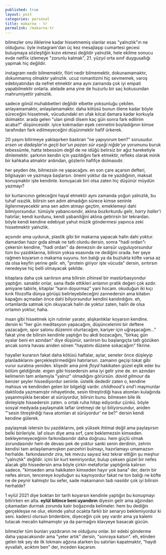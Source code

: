```yaml
---
published: true
layout: post
categories: personal
title: makarna - tr
permalink: /makarna-tr
---
```

bilmezler onu iliklerine kadar hissetmemiş olanlar esas "yalnızlık"ın ne olduğunu. öyle
instagram'dan üç kez mesajlaşıp cumartesi gecesi buluşmaya sözleştiğin kızın ekmesi
değildir yalnızlık, hele ekilme sonucu evde netflix izlemeye "zorunlu kalmak", 21. yüzyıl
orta sınıf duygusallığı yapmak hiç değildir.

instagram nedir bilmemektir, flört nedir bilmemektir, dokunamamaktır, dokunmamış
olmaktır yalnızlık. ucuz romantizmi hiç sevmemek, varoş edebiyatından da nefret
etmektir ama aynı zamanda çok iyi empati yapabilmektir onlarla. alelade ama yine de
huzurlu bir saç kokusundan mahrumiyettir yalnızlık.  

sadece gönül muhabbetleri değildir elbette yoksunluğu çekilen. anlayamamaktır,
anlaşılamamaktır. daha kötüsü bunun ölene kadar böyle süreceğini hissetmek,
vücudundaki en ufak kılcal damara kadar korkuyla dolmaktır. arada gelen "ulan şimdi ölsem
kaç gün sonra fark edilirim acaba?" düşüncesidir. i̇yice kokmadan eşek cennetini
boyladığının kimse tarafından fark edilmeyeceğini düşünmektir hafif ürkerek.  

20 yaşını bitirmeye yaklaşırken bastıran "ne yapıyorum ben?" sorusudur. _ersen ve dadaşlar_'ın
_geçti bor'un pazarı sür eşeği niğde'ye_ yorumunu buruk tebessümle, hatta tebessüm
değil de ne idüğü belirsiz bir ağız hareketiyle dinlemektir. şarkının kendin için yazıldığını
fark etmektir, refleks olarak minik bir kahkaha atmaktır ardından, gözlerin hafifçe dolmasıdır.

her şeyden öte, bilmezsin ne yapacağını. en son çare açarsın defteri, bilgisayarı ve
yazmaya başlarsın. önemi yoktur da ne yazdığının, maksat konuşmaktır işte kendinle.
konuşacak biri olsa zaten hiç düşünür müydün yazmayı?  

bir kurtarıcının geleceğini hayal etmektir aynı zamanda yoğun yalnızlık, bu tuhaf
ıssızlık. bilirsin sen adım atmadığın sürece kimse seninle ilgilenmeyecektir ama sen
adım atmayı geçtim, emeklemeyi dahi bilmiyorsundur. tümüyle yabancısındır, aklına
_bozkırkurdu_ gelir, _harry haller_'i hatırlar; kendi kurdunu, kendi yabaniliğini aklına
getirirsin bir tekrardan. böyle kendi kendine edebiyat yahut müzik göndermesi
yapınca zeki hissetmektir yalnızlık.  

açsındır ama uyduruk, plastik gibi bir makarna yapacak halin dahi yoktur. damardan
hazır gıda almak ne tatlı olurdu dersin, sonra "hadi ordan"ı çekersin kendine, "hadi
ordan" da demezsin de sansür uyguluyorsundur tüm bu yazdıklarına, bilirsin yoksa
esasında ne dediğini orada. her şeye rağmen koyarsın o makarna suyunu. ton balığı
ya da buzlukta köfte varsa az da olsa keyfin yerine gelir. eh, "protein giriyor işte vücuda"
dersin, sırıtırsın neredeyse hiç belli olmayacak şekilde.  

kitaplara daha çok sarılırsın ama bilirsin zihinsel bir mastürbasyondur yaptığın.
sanaldır onlar, sana ifade ettikleri anlamın pratik değeri çok azdır. amiyane tabirle,
kitaplar "karın doyurmaz" yani hocam. okuduğun iki kıçı kırık filozofla dünya görüşü
belirleyebileceğini zannedersin ama kitabın kapağını açmadan önce dahi biliyorsundur
kendini kandırdığını. eh, ortamlarda satmak için okuyacak halin de yoktur zaten, halin
de olsa ortamın yoktur, haha.  

i̇nsan gibi hissetmek için rutinler yaratır, alışkanlıklar koyarsın kendine. dersin ki "her
gün meditasyon yapacağım, düşüncelerimi bir deftere yazacağım, spor salonu düzenini
oturtacağım, kariyer için uğraşacağım..." fakat yine de bilirsin kendinle yaptığın bu akdi
bozacağını, "birkaç gün oyalar beni en azından" diye düşünür, sarılırsın bu başlangıçta
tatlı gözüken ancak sonra havası aniden sönen "hayatımı düzene sokacağım" fikrine.  

hayaller kurarsın fakat daha kötüsü haftalar, aylar, seneler önce düşleyip
planladıklarını gerçekleştirmediğini hatırlarsın. zamanın geçişi tokat gibi vurur suratına yeniden. klişedir ama _pink floyd_ hakikaten güzel eşlik eder bu bölüm geldiğinde.
ergen gibi hissedersin ama iyi gelir yine de. en azından kelimenin tam anlamıyla
"yalnız" olmadığını görürsün. _david gilmour_ da benzer şeyler hissediyordur seninle.
üstelik dededir zaten o, kendine mahsus ve kendinden gelen bir bilgeliği vardır.
_childhood's end_'i maymunlar daktiloda yazmamıştır nihayetinde, sesin titreştirdiği hava
atomları kulağında yaşanmışlıkla beraber at sürüyordur, bilirsin bunu. bilmesen bile ilk
dinleyişte hissedersin zaten. o ortak ruha hitap ediyordur çünkü. böyle sosyal medyada
paylaşmalık laflar üretmeyi de iyi biliyorsundur, aniden "'sesin titreştirdiği hava atomları
at sürüyordur' ne be?" dersin kendi kendine gülerek.  

paylaşmak istersin bu yazdıklarını, pek yüksek ihtimal değil ama paylaşırsın belki
birileriyle. laf olsun diye ama sırf, çare beklemezsin kimseden. bekleyemeyeceğinin
farkındasındır daha doğrusu. hem güçlü olmak zorundasındır hem de devası pek de
yoktur sanki senin derdinin, zehrin kendisi tam anlaşılamamışken panzehiri bulmayı,
hazırlamayı umamazsın herhalde. farkındasındır zira, tek mevzu sayısız kez tekrar
ettiğin şu meşhur "yalnızlık" değildir. i̇çini bir kurt kemiriyordur, bulup çeksen
güzel bir nefes alacak gibi hissedersin ama böyle çirkin metaforlar yaptığınla kalırsın
sadece. "kimseden ama hakikaten kimseden hayır yok bana" der, derin bir nefes alırsın,
tencereye koyduğun su kaynıyordur fakat ne ton balığı ne köfte ne de peynir kalmıştır bu
sefer, sade makarnanın tadı nasıldır çok iyi bilirsin herhalde?  

1 eylül 2021 diye boktan bir tarih koyarsın kendinle yaptığın bu konuşmayı bitirirken
en alta. **eylül bitince beni uyandırın** diyesin gelir ama ağzından çıkamadan durmak
zorunda kalır boğazında kelimeler. hem bu dediğin gerçekleşse ne olur, ekimde yahut
ocakta farklı bir senaryo beklemiyordur ki seni. kaderci olursun birdenbire, diyeceğin
çok şey vardır ama ya kalemi tutacak mecalin kalmamıştır ya da parmağını klavyeye
basacak gücün.  

bilmezler tüm bunları yazdıranın ne olduğunu onlar. bir edebi gönderme daha
yapacaksındır ama "yeter artık" dersin, "sonraya kalsın". eh, elinden gelen tek şey de ilk
lokmanı ağzına atarken bu satırları kapatmaktır, "haydi eyvallah, acıktım ben" der,
inceden kaçarsın.
